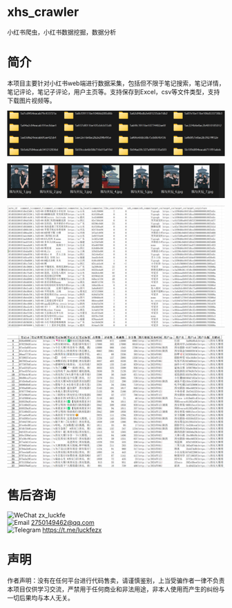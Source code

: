 # xhs_crawler
小红书爬虫，小红书数据挖掘，数据分析

# 简介
本项目主要针对小红书web端进行数据采集，包括但不限于笔记搜索，笔记详情，笔记评论，笔记子评论，用户主页等。支持保存到Excel，csv等文件类型，支持下载图片视频等。
  
![图片列表](img/figure2.png)
  
![图片列表](img/figure1.png)

![图片列表](img/figure4.png)

![图片列表](img/figure5.png)


# 售后咨询

![WeChat](https://img.icons8.com/color/16/weixing.png)  zx_luckfe <br>
![Email](https://img.icons8.com/color/16/gmail-new.png)  2750149462@qq.com<br>
![Telegram](https://img.icons8.com/color/16/telegram-app--v1.png)  https://t.me/luckfezx<br>

# 声明

作者声明：没有在任何平台进行代码售卖，请谨慎鉴别，上当受骗作者一律不负责
本项目仅供学习交流，严禁用于任何商业和非法用途，非本人使用而产生的纠纷与一切后果均与本人无关。
